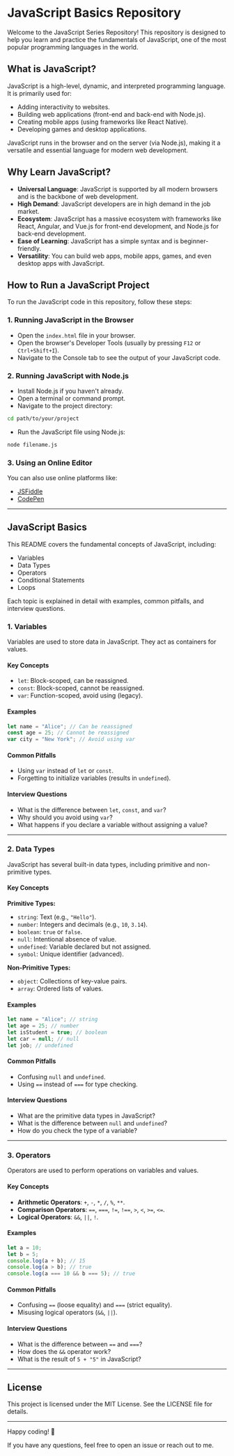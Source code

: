 # JavaScript Basics Repository

Welcome to the JavaScript Series Repository! This repository is designed to help you learn and practice the fundamentals of JavaScript, one of the most popular programming languages in the world.

## What is JavaScript?

JavaScript is a high-level, dynamic, and interpreted programming language. It is primarily used for:

- Adding interactivity to websites.
- Building web applications (front-end and back-end with Node.js).
- Creating mobile apps (using frameworks like React Native).
- Developing games and desktop applications.

JavaScript runs in the browser and on the server (via Node.js), making it a versatile and essential language for modern web development.

## Why Learn JavaScript?

- **Universal Language**: JavaScript is supported by all modern browsers and is the backbone of web development.
- **High Demand**: JavaScript developers are in high demand in the job market.
- **Ecosystem**: JavaScript has a massive ecosystem with frameworks like React, Angular, and Vue.js for front-end development, and Node.js for back-end development.
- **Ease of Learning**: JavaScript has a simple syntax and is beginner-friendly.
- **Versatility**: You can build web apps, mobile apps, games, and even desktop apps with JavaScript.

## How to Run a JavaScript Project

To run the JavaScript code in this repository, follow these steps:

### 1. Running JavaScript in the Browser

- Open the `index.html` file in your browser.
- Open the browser's Developer Tools (usually by pressing `F12` or `Ctrl+Shift+I`).
- Navigate to the Console tab to see the output of your JavaScript code.

### 2. Running JavaScript with Node.js

- Install Node.js if you haven't already.
- Open a terminal or command prompt.
- Navigate to the project directory:

```bash
cd path/to/your/project
```

- Run the JavaScript file using Node.js:

```bash
node filename.js
```

### 3. Using an Online Editor

You can also use online platforms like:

- [JSFiddle](https://jsfiddle.net/)
- [CodePen](https://codepen.io/)

---

## JavaScript Basics

This README covers the fundamental concepts of JavaScript, including:

- Variables
- Data Types
- Operators
- Conditional Statements
- Loops

Each topic is explained in detail with examples, common pitfalls, and interview questions.

### 1. Variables

Variables are used to store data in JavaScript. They act as containers for values.

#### Key Concepts

- `let`: Block-scoped, can be reassigned.
- `const`: Block-scoped, cannot be reassigned.
- `var`: Function-scoped, avoid using (legacy).

#### Examples

```javascript
let name = "Alice"; // Can be reassigned
const age = 25; // Cannot be reassigned
var city = "New York"; // Avoid using var
```

#### Common Pitfalls

- Using `var` instead of `let` or `const`.
- Forgetting to initialize variables (results in `undefined`).

#### Interview Questions

- What is the difference between `let`, `const`, and `var`?
- Why should you avoid using `var`?
- What happens if you declare a variable without assigning a value?

---

### 2. Data Types

JavaScript has several built-in data types, including primitive and non-primitive types.

#### Key Concepts

**Primitive Types:**

- `string`: Text (e.g., `"Hello"`).
- `number`: Integers and decimals (e.g., `10`, `3.14`).
- `boolean`: `true` or `false`.
- `null`: Intentional absence of value.
- `undefined`: Variable declared but not assigned.
- `symbol`: Unique identifier (advanced).

**Non-Primitive Types:**

- `object`: Collections of key-value pairs.
- `array`: Ordered lists of values.

#### Examples

```javascript
let name = "Alice"; // string
let age = 25; // number
let isStudent = true; // boolean
let car = null; // null
let job; // undefined
```

#### Common Pitfalls

- Confusing `null` and `undefined`.
- Using `==` instead of `===` for type checking.

#### Interview Questions

- What are the primitive data types in JavaScript?
- What is the difference between `null` and `undefined`?
- How do you check the type of a variable?

---

### 3. Operators

Operators are used to perform operations on variables and values.

#### Key Concepts

- **Arithmetic Operators**: `+`, `-`, `*`, `/`, `%`, `**`.
- **Comparison Operators**: `==`, `===`, `!=`, `!==`, `>`, `<`, `>=`, `<=`.
- **Logical Operators**: `&&`, `||`, `!`.

#### Examples

```javascript
let a = 10;
let b = 5;
console.log(a + b); // 15
console.log(a > b); // true
console.log(a === 10 && b === 5); // true
```

#### Common Pitfalls

- Confusing `==` (loose equality) and `===` (strict equality).
- Misusing logical operators (`&&`, `||`).

#### Interview Questions

- What is the difference between `==` and `===`?
- How does the `&&` operator work?
- What is the result of `5 + "5"` in JavaScript?

---

## License

This project is licensed under the MIT License. See the LICENSE file for details.

---

Happy coding! 🚀

If you have any questions, feel free to open an issue or reach out to me.

